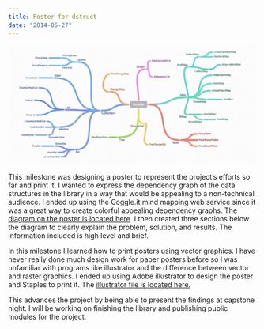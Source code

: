 ```yaml
---
title: Poster for dstruct
date: "2014-05-27"
---
```


![Dstruct Poster](./dstruct-poster.png)

This milestone was designing a poster to represent the project’s efforts so far and print it. I wanted to express the dependency graph of the data structures in the library in a way that would be appealing to a non-technical audience. I ended up using the Coggle.it mind mapping web service since it was a great way to create colorful appealing dependency graphs. The [diagram on the poster is located here](https://coggle.it/diagram/5381714d370cca181d000d0a/faf668ad19902720d816b76fa3a7c46ea1dba0aa929920da23643b6e3abb4dbe). I then created three sections below the diagram to clearly explain the problem, solution, and results. The information included is high level and brief.

In this milestone I learned how to print posters using vector graphics. I have never really done much design work for paper posters before so I was unfamiliar with programs like illustrator and the difference between vector and raster graphics. I ended up using Adobe illustrator to design the poster and Staples to print it. The [illustrator file is located here.](https://drive.google.com/file/d/0B147HlW6g510amE5VmVXNjRKbUU/edit?usp=sharing)

This advances the project by being able to present the findings at capstone night. I will be working on finishing the library and publishing public modules for the project.
